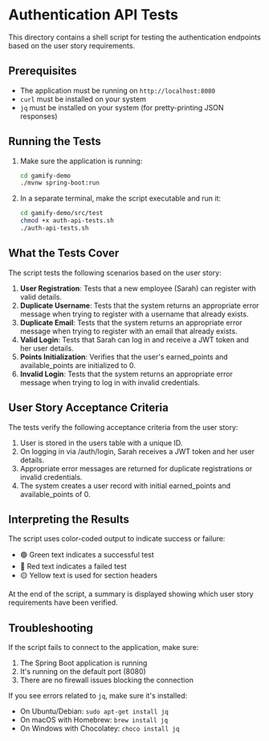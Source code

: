 # Authentication API Tests

This directory contains a shell script for testing the authentication endpoints based on the user story requirements.

## Prerequisites

- The application must be running on `http://localhost:8080`
- `curl` must be installed on your system
- `jq` must be installed on your system (for pretty-printing JSON responses)

## Running the Tests

1. Make sure the application is running:
   ```bash
   cd gamify-demo
   ./mvnw spring-boot:run
   ```

2. In a separate terminal, make the script executable and run it:
   ```bash
   cd gamify-demo/src/test
   chmod +x auth-api-tests.sh
   ./auth-api-tests.sh
   ```

## What the Tests Cover

The script tests the following scenarios based on the user story:

1. **User Registration**: Tests that a new employee (Sarah) can register with valid details.
2. **Duplicate Username**: Tests that the system returns an appropriate error message when trying to register with a username that already exists.
3. **Duplicate Email**: Tests that the system returns an appropriate error message when trying to register with an email that already exists.
4. **Valid Login**: Tests that Sarah can log in and receive a JWT token and her user details.
5. **Points Initialization**: Verifies that the user's earned_points and available_points are initialized to 0.
6. **Invalid Login**: Tests that the system returns an appropriate error message when trying to log in with invalid credentials.

## User Story Acceptance Criteria

The tests verify the following acceptance criteria from the user story:

1. User is stored in the users table with a unique ID.
2. On logging in via /auth/login, Sarah receives a JWT token and her user details.
3. Appropriate error messages are returned for duplicate registrations or invalid credentials.
4. The system creates a user record with initial earned_points and available_points of 0.

## Interpreting the Results

The script uses color-coded output to indicate success or failure:

- 🟢 Green text indicates a successful test
- 🔴 Red text indicates a failed test
- 🟡 Yellow text is used for section headers

At the end of the script, a summary is displayed showing which user story requirements have been verified.

## Troubleshooting

If the script fails to connect to the application, make sure:

1. The Spring Boot application is running
2. It's running on the default port (8080)
3. There are no firewall issues blocking the connection

If you see errors related to `jq`, make sure it's installed:

- On Ubuntu/Debian: `sudo apt-get install jq`
- On macOS with Homebrew: `brew install jq`
- On Windows with Chocolatey: `choco install jq`
